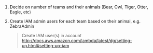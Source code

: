 
1. Decide on number of teams and their animals (Bear, Owl, Tiger, Otter, Eagle, etc)
1. Create IAM admin users for each team based on their animal, e.g. ZebraAdmin

   > Create IAM user(s) in account http://docs.aws.amazon.com/lambda/latest/dg/setting-up.html#setting-up-iam
